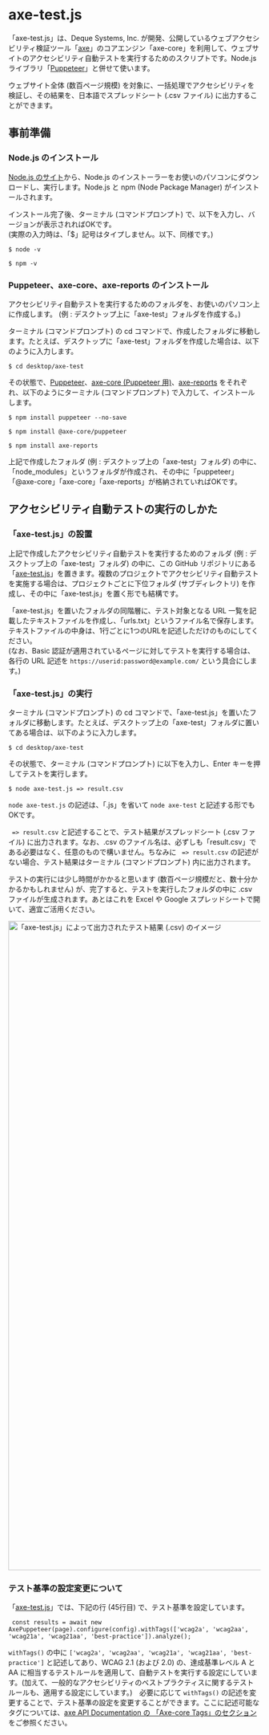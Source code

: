 # axe-test.js

「axe-test.js」は、Deque Systems, Inc. が開発、公開しているウェブアクセシビリティ検証ツール「[axe](https://www.deque.com/axe/)」のコアエンジン「axe-core」を利用して、ウェブサイトのアクセシビリティ自動テストを実行するためのスクリプトです。Node.js ライブラリ「[Puppeteer](https://pptr.dev/)」と併せて使います。

ウェブサイト全体 (数百ページ規模) を対象に、一括処理でアクセシビリティを検証し、その結果を、日本語でスプレッドシート (.csv ファイル) に出力することができます。

## 事前準備

### Node.js のインストール

[Node.js のサイト](https://nodejs.org/ja/)から、Node.js のインストーラーをお使いのパソコンにダウンロードし、実行します。Node.js と npm (Node Package Manager) がインストールされます。

インストール完了後、ターミナル (コマンドプロンプト) で、以下を入力し、バージョンが表示されればOKです。<br>(実際の入力時は、「$」記号はタイプしません。以下、同様です。)

```
$ node -v
```
```
$ npm -v
```

### Puppeteer、axe-core、axe-reports のインストール

アクセシビリティ自動テストを実行するためのフォルダを、お使いのパソコン上に作成します。 (例 : デスクトップ上に「axe-test」フォルダを作成する。)

ターミナル (コマンドプロンプト) の cd コマンドで、作成したフォルダに移動します。たとえば、デスクトップに「axe-test」フォルダを作成した場合は、以下のように入力します。
```
$ cd desktop/axe-test
```

その状態で、[Puppeteer](https://pptr.dev/)、[axe-core (Puppeteer 用)](https://www.npmjs.com/package/@axe-core/puppeteer)、[axe-reports](https://www.npmjs.com/package/axe-reports) をそれぞれ、以下のようにターミナル (コマンドプロンプト) で入力して、インストールします。
```
$ npm install puppeteer --no-save
```
```
$ npm install @axe-core/puppeteer
```
```
$ npm install axe-reports
```

上記で作成したフォルダ (例 : デスクトップ上の「axe-test」フォルダ) の中に、「node_modules」というフォルダが作成され、その中に「puppeteer」「@axe-core」「axe-core」「axe-reports」が格納されていればOKです。

## アクセシビリティ自動テストの実行のしかた

### 「axe-test.js」の設置

上記で作成したアクセシビリティ自動テストを実行するためのフォルダ (例 : デスクトップ上の「axe-test」フォルダ) の中に、この GitHub リポジトリにある「[axe-test.js](https://github.com/caztcha/axe-test/blob/main/axe-test.js)」を置きます。複数のプロジェクトでアクセシビリティ自動テストを実施する場合は、プロジェクトごとに下位フォルダ (サブディレクトリ) を作成し、その中に「axe-test.js」を置く形でも結構です。

「axe-test.js」を置いたフォルダの同階層に、テスト対象となる URL 一覧を記載したテキストファイルを作成し、「urls.txt」というファイル名で保存します。テキストファイルの中身は、1行ごとに1つのURLを記述しただけのものにしてください。<br>
(なお、Basic 認証が適用されているページに対してテストを実行する場合は、各行の URL 記述を `https://userid:password@example.com/` という具合にします。)

### 「axe-test.js」の実行

ターミナル (コマンドプロンプト) の cd コマンドで、「axe-test.js」を置いたフォルダに移動します。たとえば、デスクトップ上の「axe-test」フォルダに置いてある場合は、以下のように入力します。
```
$ cd desktop/axe-test
```

その状態で、ターミナル (コマンドプロンプト) に以下を入力し、Enter キーを押してテストを実行します。
```
$ node axe-test.js => result.csv
```

`node axe-test.js` の記述は、「.js」を省いて `node axe-test` と記述する形でもOKです。

` => result.csv` と記述することで、テスト結果がスプレッドシート (.csv ファイル) に出力されます。なお、.csv のファイル名は、必ずしも「result.csv」である必要はなく、任意のもので構いません。ちなみに ` => result.csv` の記述がない場合、テスト結果はターミナル (コマンドプロンプト) 内に出力されます。

テストの実行には少し時間がかかると思います (数百ページ規模だと、数十分かかるかもしれません) が、完了すると、テストを実行したフォルダの中に .csv ファイルが生成されます。あとはこれを Excel や Google スプレッドシートで開いて、適宜ご活用ください。

<img width="1294" alt="「axe-test.js」によって出力されたテスト結果 (.csv) のイメージ" src="https://user-images.githubusercontent.com/17394690/108782594-32fb7900-75af-11eb-9d3c-df336d43dc0f.png">


### テスト基準の設定変更について

 「[axe-test.js](https://github.com/caztcha/axe-test/blob/main/axe-test.js)」では、下記の行 (45行目) で、テスト基準を設定しています。
```
 const results = await new AxePuppeteer(page).configure(config).withTags(['wcag2a', 'wcag2aa', 'wcag21a', 'wcag21aa', 'best-practice']).analyze();
 ```

`withTags()` の中に `['wcag2a', 'wcag2aa', 'wcag21a', 'wcag21aa', 'best-practice']` と記述してあり、WCAG 2.1 (および 2.0) の、達成基準レベル A と AA に相当するテストルールを適用して、自動テストを実行する設定にしています。(加えて、一般的なアクセシビリティのベストプラクティスに関するテストルールも、適用する設定にしています。)　必要に応じて `withTags()` の記述を変更することで、テスト基準の設定を変更することができます。ここに記述可能なタグについては、[axe API Documentation の 「Axe-core Tags」のセクション](https://www.deque.com/axe/core-documentation/api-documentation/#user-content-axe-core-tags) をご参照ください。





















